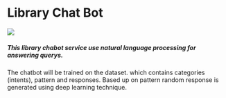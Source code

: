 # Library Chat Bot

  ![](https://github.com/sutharp777/Librarychatbot/blob/master/logs/logo.png)

##### This library chabot service use natural language processing for answering querys.

   The chatbot will be trained on the dataset. which contains categories (intents), pattern and responses.
   Based up on pattern random response is generated using deep learning technique.
